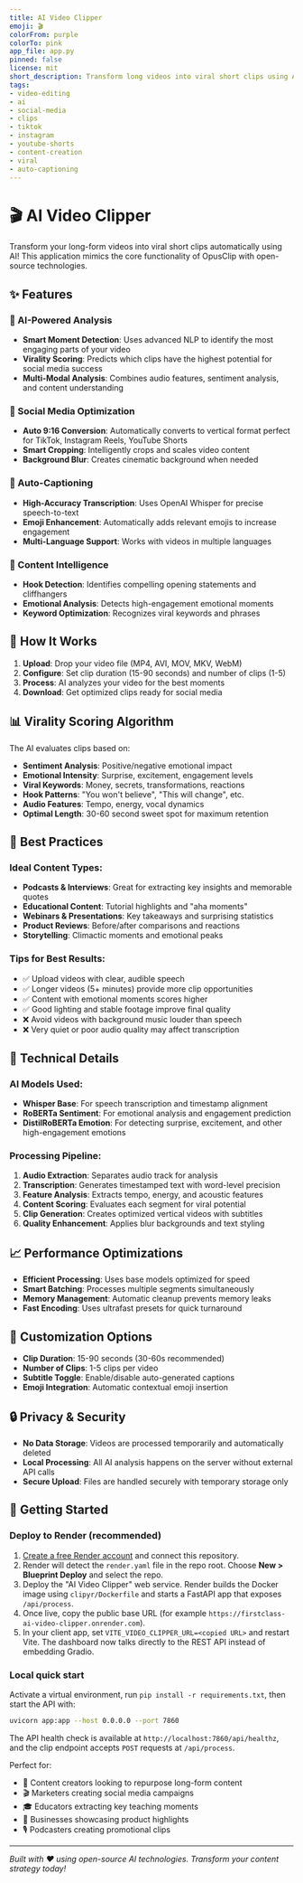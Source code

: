 ```yaml
---
title: AI Video Clipper
emoji: 🎬
colorFrom: purple
colorTo: pink
app_file: app.py
pinned: false
license: mit
short_description: Transform long videos into viral short clips using AI
tags:
- video-editing
- ai
- social-media
- clips
- tiktok
- instagram
- youtube-shorts
- content-creation
- viral
- auto-captioning
---
```


# 🎬 AI Video Clipper

Transform your long-form videos into viral short clips automatically using AI! This application mimics the core functionality of OpusClip with open-source technologies.

## ✨ Features

### 🤖 AI-Powered Analysis
- **Smart Moment Detection**: Uses advanced NLP to identify the most engaging parts of your video
- **Virality Scoring**: Predicts which clips have the highest potential for social media success
- **Multi-Modal Analysis**: Combines audio features, sentiment analysis, and content understanding

### 📱 Social Media Optimization
- **Auto 9:16 Conversion**: Automatically converts to vertical format perfect for TikTok, Instagram Reels, YouTube Shorts
- **Smart Cropping**: Intelligently crops and scales video content
- **Background Blur**: Creates cinematic background when needed

### 📝 Auto-Captioning
- **High-Accuracy Transcription**: Uses OpenAI Whisper for precise speech-to-text
- **Emoji Enhancement**: Automatically adds relevant emojis to increase engagement
- **Multi-Language Support**: Works with videos in multiple languages

### 🎯 Content Intelligence
- **Hook Detection**: Identifies compelling opening statements and cliffhangers
- **Emotional Analysis**: Detects high-engagement emotional moments
- **Keyword Optimization**: Recognizes viral keywords and phrases

## 🚀 How It Works

1. **Upload**: Drop your video file (MP4, AVI, MOV, MKV, WebM)
2. **Configure**: Set clip duration (15-90 seconds) and number of clips (1-5)
3. **Process**: AI analyzes your video for the best moments
4. **Download**: Get optimized clips ready for social media

## 📊 Virality Scoring Algorithm

The AI evaluates clips based on:
- **Sentiment Analysis**: Positive/negative emotional impact
- **Emotional Intensity**: Surprise, excitement, engagement levels  
- **Viral Keywords**: Money, secrets, transformations, reactions
- **Hook Patterns**: "You won't believe", "This will change", etc.
- **Audio Features**: Tempo, energy, vocal dynamics
- **Optimal Length**: 30-60 second sweet spot for maximum retention

## 🎥 Best Practices

### Ideal Content Types:
- **Podcasts & Interviews**: Great for extracting key insights and memorable quotes
- **Educational Content**: Tutorial highlights and "aha moments"
- **Webinars & Presentations**: Key takeaways and surprising statistics
- **Product Reviews**: Before/after comparisons and reactions
- **Storytelling**: Climactic moments and emotional peaks

### Tips for Best Results:
- ✅ Upload videos with clear, audible speech
- ✅ Longer videos (5+ minutes) provide more clip opportunities  
- ✅ Content with emotional moments scores higher
- ✅ Good lighting and stable footage improve final quality
- ❌ Avoid videos with background music louder than speech
- ❌ Very quiet or poor audio quality may affect transcription

## 🔧 Technical Details

### AI Models Used:
- **Whisper Base**: For speech transcription and timestamp alignment
- **RoBERTa Sentiment**: For emotional analysis and engagement prediction
- **DistilRoBERTa Emotion**: For detecting surprise, excitement, and other high-engagement emotions

### Processing Pipeline:
1. **Audio Extraction**: Separates audio track for analysis
2. **Transcription**: Generates timestamped text with word-level precision
3. **Feature Analysis**: Extracts tempo, energy, and acoustic features
4. **Content Scoring**: Evaluates each segment for viral potential
5. **Clip Generation**: Creates optimized vertical videos with subtitles
6. **Quality Enhancement**: Applies blur backgrounds and text styling

## 📈 Performance Optimizations

- **Efficient Processing**: Uses base models optimized for speed
- **Smart Batching**: Processes multiple segments simultaneously
- **Memory Management**: Automatic cleanup prevents memory leaks
- **Fast Encoding**: Uses ultrafast presets for quick turnaround

## 🎨 Customization Options

- **Clip Duration**: 15-90 seconds (30-60s recommended)
- **Number of Clips**: 1-5 clips per video
- **Subtitle Toggle**: Enable/disable auto-generated captions
- **Emoji Integration**: Automatic contextual emoji insertion

## 🔒 Privacy & Security

- **No Data Storage**: Videos are processed temporarily and automatically deleted
- **Local Processing**: All AI analysis happens on the server without external API calls
- **Secure Upload**: Files are handled securely with temporary storage only

## 🚀 Getting Started

### Deploy to Render (recommended)

1. [Create a free Render account](https://render.com) and connect this repository.
2. Render will detect the `render.yaml` file in the repo root. Choose **New > Blueprint Deploy** and select the repo.
3. Deploy the "AI Video Clipper" web service. Render builds the Docker image using `clipyr/Dockerfile` and starts a FastAPI app that exposes `/api/process`.
4. Once live, copy the public base URL (for example `https://firstclass-ai-video-clipper.onrender.com`).
5. In your client app, set `VITE_VIDEO_CLIPPER_URL=<copied URL>` and restart Vite. The dashboard now talks directly to the REST API instead of embedding Gradio.

### Local quick start

Activate a virtual environment, run `pip install -r requirements.txt`, then start the API with:

```bash
uvicorn app:app --host 0.0.0.0 --port 7860
```

The API health check is available at `http://localhost:7860/api/healthz`, and the clip endpoint accepts `POST` requests at `/api/process`.

Perfect for:
- 📱 Content creators looking to repurpose long-form content
- 🎬 Marketers creating social media campaigns
- 🎓 Educators extracting key teaching moments
- 💼 Businesses showcasing product highlights
- 🎙️ Podcasters creating promotional clips

---

*Built with ❤️ using open-source AI technologies. Transform your content strategy today!*
